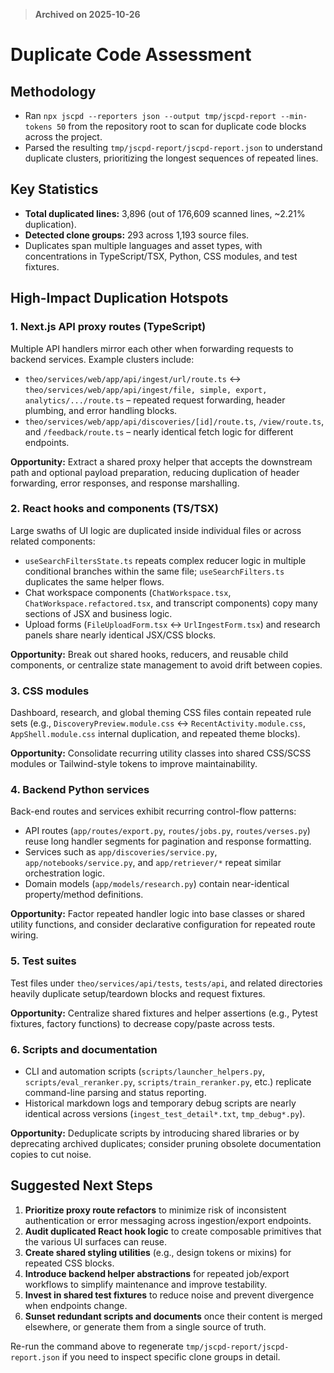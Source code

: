 > **Archived on 2025-10-26**

# Duplicate Code Assessment

## Methodology
- Ran `npx jscpd --reporters json --output tmp/jscpd-report --min-tokens 50` from the repository root to scan for duplicate code blocks across the project.
- Parsed the resulting `tmp/jscpd-report/jscpd-report.json` to understand duplicate clusters, prioritizing the longest sequences of repeated lines.

## Key Statistics
- **Total duplicated lines:** 3,896 (out of 176,609 scanned lines, ~2.21% duplication).
- **Detected clone groups:** 293 across 1,193 source files.
- Duplicates span multiple languages and asset types, with concentrations in TypeScript/TSX, Python, CSS modules, and test fixtures.

## High-Impact Duplication Hotspots

### 1. Next.js API proxy routes (TypeScript)
Multiple API handlers mirror each other when forwarding requests to backend services. Example clusters include:
- `theo/services/web/app/api/ingest/url/route.ts` ↔ `theo/services/web/app/api/ingest/file, simple, export, analytics/.../route.ts` – repeated request forwarding, header plumbing, and error handling blocks.
- `theo/services/web/app/api/discoveries/[id]/route.ts`, `/view/route.ts`, and `/feedback/route.ts` – nearly identical fetch logic for different endpoints.

**Opportunity:** Extract a shared proxy helper that accepts the downstream path and optional payload preparation, reducing duplication of header forwarding, error responses, and response marshalling.

### 2. React hooks and components (TS/TSX)
Large swaths of UI logic are duplicated inside individual files or across related components:
- `useSearchFiltersState.ts` repeats complex reducer logic in multiple conditional branches within the same file; `useSearchFilters.ts` duplicates the same helper flows.
- Chat workspace components (`ChatWorkspace.tsx`, `ChatWorkspace.refactored.tsx`, and transcript components) copy many sections of JSX and business logic.
- Upload forms (`FileUploadForm.tsx` ↔ `UrlIngestForm.tsx`) and research panels share nearly identical JSX/CSS blocks.

**Opportunity:** Break out shared hooks, reducers, and reusable child components, or centralize state management to avoid drift between copies.

### 3. CSS modules
Dashboard, research, and global theming CSS files contain repeated rule sets (e.g., `DiscoveryPreview.module.css` ↔ `RecentActivity.module.css`, `AppShell.module.css` internal duplication, and repeated theme blocks).

**Opportunity:** Consolidate recurring utility classes into shared CSS/SCSS modules or Tailwind-style tokens to improve maintainability.

### 4. Backend Python services
Back-end routes and services exhibit recurring control-flow patterns:
- API routes (`app/routes/export.py`, `routes/jobs.py`, `routes/verses.py`) reuse long handler segments for pagination and response formatting.
- Services such as `app/discoveries/service.py`, `app/notebooks/service.py`, and `app/retriever/*` repeat similar orchestration logic.
- Domain models (`app/models/research.py`) contain near-identical property/method definitions.

**Opportunity:** Factor repeated handler logic into base classes or shared utility functions, and consider declarative configuration for repeated route wiring.

### 5. Test suites
Test files under `theo/services/api/tests`, `tests/api`, and related directories heavily duplicate setup/teardown blocks and request fixtures.

**Opportunity:** Centralize shared fixtures and helper assertions (e.g., Pytest fixtures, factory functions) to decrease copy/paste across tests.

### 6. Scripts and documentation
- CLI and automation scripts (`scripts/launcher_helpers.py`, `scripts/eval_reranker.py`, `scripts/train_reranker.py`, etc.) replicate command-line parsing and status reporting.
- Historical markdown logs and temporary debug scripts are nearly identical across versions (`ingest_test_detail*.txt`, `tmp_debug*.py`).

**Opportunity:** Deduplicate scripts by introducing shared libraries or by deprecating archived duplicates; consider pruning obsolete documentation copies to cut noise.

## Suggested Next Steps
1. **Prioritize proxy route refactors** to minimize risk of inconsistent authentication or error messaging across ingestion/export endpoints.
2. **Audit duplicated React hook logic** to create composable primitives that the various UI surfaces can reuse.
3. **Create shared styling utilities** (e.g., design tokens or mixins) for repeated CSS blocks.
4. **Introduce backend helper abstractions** for repeated job/export workflows to simplify maintenance and improve testability.
5. **Invest in shared test fixtures** to reduce noise and prevent divergence when endpoints change.
6. **Sunset redundant scripts and documents** once their content is merged elsewhere, or generate them from a single source of truth.

Re-run the command above to regenerate `tmp/jscpd-report/jscpd-report.json` if you need to inspect specific clone groups in detail.
